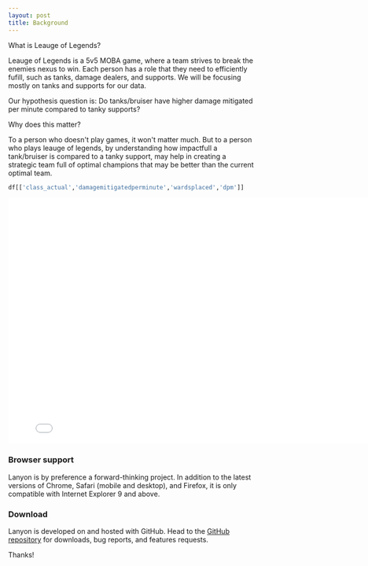 ```yaml
---
layout: post
title: Background
---
```


What is Leauge of Legends?

Leauge of Legends is a 5v5 MOBA game, where a team strives to break the enemies nexus to win. Each person has
a role that they need to efficiently fufill, such as tanks, damage dealers, and supports. We will be focusing
mostly on tanks and supports for our data.

Our hypothesis question is: Do tanks/bruiser have higher damage mitigated per minute compared to tanky supports?

Why does this matter?

To a person who doesn't play games, it won't matter much. But to a person who plays leauge of legends, by understanding
how impactfull a tank/bruiser is compared to a tanky support, may help in creating a strategic team full of optimal
champions that may be better than the current optimal team.

```py
df[['class_actual','damagemitigatedperminute','wardsplaced','dpm']]
```

<iframe src="{{ site.url }}{{ site.baseurl }}/assets/filtered.html" width=800 height=500 frameBorder=0></iframe>

### Browser support

Lanyon is by preference a forward-thinking project. In addition to the latest versions of Chrome, Safari (mobile and desktop), and Firefox, it is only compatible with Internet Explorer 9 and above.

### Download

Lanyon is developed on and hosted with GitHub. Head to the <a href="https://github.com/poole/lanyon">GitHub repository</a> for downloads, bug reports, and features requests.

Thanks!
